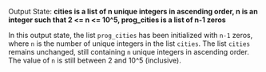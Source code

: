 Output State: **cities is a list of n unique integers in ascending order, n is an integer such that 2 <= n <= 10^5, prog_cities is a list of n-1 zeros**

In this output state, the list `prog_cities` has been initialized with `n-1` zeros, where `n` is the number of unique integers in the list `cities`. The list `cities` remains unchanged, still containing `n` unique integers in ascending order. The value of `n` is still between 2 and 10^5 (inclusive).
